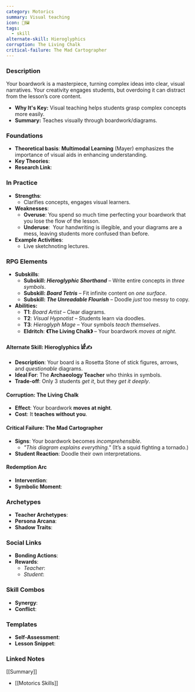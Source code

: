 ```yaml
---
category: Motorics
summary: Visual teaching
icon: 🎨🖼️
tags:
  - skill
alternate-skill: Hieroglyphics
corruption: The Living Chalk
critical-failure: The Mad Cartographer
---
```


### **Description**  
Your boardwork is a masterpiece, turning complex ideas into clear, visual narratives. Your creativity engages students, but overdoing it can distract from the lesson’s core content. 
- **Why It's Key:** Visual teaching helps students grasp complex concepts more easily.
- **Summary:** Teaches visually through boardwork/diagrams.

### **Foundations**  
- **Theoretical basis**: **Multimodal Learning** (Mayer) emphasizes the importance of visual aids in enhancing understanding.
- **Key Theories**: 
- **Research Link**: 

### **In Practice**  
- **Strengths**:  
	- Clarifies concepts, engages visual learners.
- **Weaknesses**:  
	- **Overuse**: You spend so much time perfecting your boardwork that you lose the flow of the lesson.
	- **Underuse**:  Your handwriting is illegible, and your diagrams are a mess, leaving students more confused than before.
- **Example Activities**:  
	- Live sketchnoting lectures.

### **RPG Elements**  
- **Subskills**: 
	- **Subskill: _Hieroglyphic Shorthand_** – Write entire concepts in _three symbols_.
	- **Subskill: _Board Tetris_** – Fit infinite content on _one surface_.
	- **Subskill: _The Unreadable Flourish_** – Doodle _just_ too messy to copy.
- **Abilities:**
	- **T1**: _Board Artist_ – Clear diagrams.
	- **T2**: _Visual Hypnotist_ – Students learn via doodles.
	- **T3**: _Hieroglyph Mage_ – Your symbols _teach themselves_.
	- **Eldritch**: **《The Living Chalk》** – Your boardwork _moves at night._
#### **Alternate Skill: Hieroglyphics** 𓀎✍️
- **Description**: Your board is a Rosetta Stone of stick figures, arrows, and _questionable_ diagrams.
- **Ideal For**: The **Archaeology Teacher** who thinks in symbols.
- **Trade-off**: Only 3 students _get it_, but they _get it deeply_.
#### **Corruption: The Living Chalk**
- **Effect**: Your boardwork **moves at night**.
- **Cost**: It **teaches without you**.
#### **Critical Failure: The Mad Cartographer** 
- **Signs**: Your boardwork becomes _incomprehensible_.
    - _"This diagram explains _everything_."_ (It’s a squid fighting a tornado.)
- **Student Reaction**: Doodle their own interpretations.
#### **Redemption Arc**  
- **Intervention**: 
- **Symbolic Moment**: 

### **Archetypes**  
- **Teacher Archetypes**: 
- **Persona Arcana**: 
- **Shadow Traits**: 

### **Social Links**  
- **Bonding Actions**: 
- **Rewards**:  
  - *Teacher*: 
  - *Student*: 

### **Skill Combos**  
- **Synergy**: 
- **Conflict**:  

### **Templates**  
- **Self-Assessment**: 
- **Lesson Snippet**: 

### **Linked Notes**  
[[Summary]]
- [[Motorics Skills]]